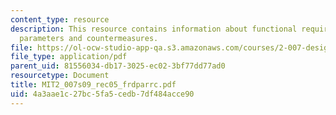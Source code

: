 ```yaml
---
content_type: resource
description: This resource contains information about functional requirements, design
  parameters and countermeasures.
file: https://ol-ocw-studio-app-qa.s3.amazonaws.com/courses/2-007-design-and-manufacturing-i-spring-2009/4a3aae1c27bc5fa5cedb7df484acce90_MIT2_007s09_rec05_frdparrc.pdf
file_type: application/pdf
parent_uid: 81556034-db17-3025-ec02-3bf77dd77ad0
resourcetype: Document
title: MIT2_007s09_rec05_frdparrc.pdf
uid: 4a3aae1c-27bc-5fa5-cedb-7df484acce90
---
```

